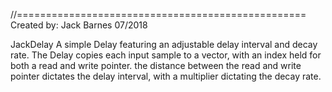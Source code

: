 //==================================================
Created by: Jack Barnes
07/2018

JackDelay
A simple Delay featuring an adjustable delay interval and decay rate.
The Delay copies each input sample to a vector, with an index held for both a read and write pointer. the distance between the read and write pointer dictates the delay interval, with a multiplier dictating the decay rate. 
